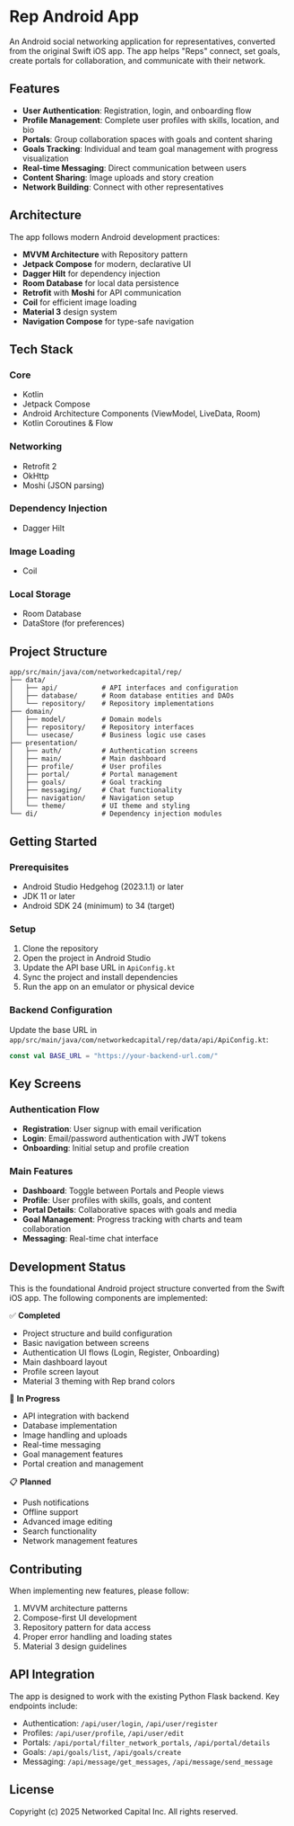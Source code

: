 # Rep Android App

An Android social networking application for representatives, converted from the original Swift iOS app. The app helps "Reps" connect, set goals, create portals for collaboration, and communicate with their network.

## Features

- **User Authentication**: Registration, login, and onboarding flow
- **Profile Management**: Complete user profiles with skills, location, and bio
- **Portals**: Group collaboration spaces with goals and content sharing
- **Goals Tracking**: Individual and team goal management with progress visualization
- **Real-time Messaging**: Direct communication between users
- **Content Sharing**: Image uploads and story creation
- **Network Building**: Connect with other representatives

## Architecture

The app follows modern Android development practices:

- **MVVM Architecture** with Repository pattern
- **Jetpack Compose** for modern, declarative UI
- **Dagger Hilt** for dependency injection
- **Room Database** for local data persistence
- **Retrofit** with **Moshi** for API communication
- **Coil** for efficient image loading
- **Material 3** design system
- **Navigation Compose** for type-safe navigation

## Tech Stack

### Core
- Kotlin
- Jetpack Compose
- Android Architecture Components (ViewModel, LiveData, Room)
- Kotlin Coroutines & Flow

### Networking
- Retrofit 2
- OkHttp
- Moshi (JSON parsing)

### Dependency Injection
- Dagger Hilt

### Image Loading
- Coil

### Local Storage
- Room Database
- DataStore (for preferences)

## Project Structure

```
app/src/main/java/com/networkedcapital/rep/
├── data/
│   ├── api/           # API interfaces and configuration
│   ├── database/      # Room database entities and DAOs
│   └── repository/    # Repository implementations
├── domain/
│   ├── model/         # Domain models
│   ├── repository/    # Repository interfaces
│   └── usecase/       # Business logic use cases
├── presentation/
│   ├── auth/          # Authentication screens
│   ├── main/          # Main dashboard
│   ├── profile/       # User profiles
│   ├── portal/        # Portal management
│   ├── goals/         # Goal tracking
│   ├── messaging/     # Chat functionality
│   ├── navigation/    # Navigation setup
│   └── theme/         # UI theme and styling
└── di/                # Dependency injection modules
```

## Getting Started

### Prerequisites

- Android Studio Hedgehog (2023.1.1) or later
- JDK 11 or later
- Android SDK 24 (minimum) to 34 (target)

### Setup

1. Clone the repository
2. Open the project in Android Studio
3. Update the API base URL in `ApiConfig.kt`
4. Sync the project and install dependencies
5. Run the app on an emulator or physical device

### Backend Configuration

Update the base URL in `app/src/main/java/com/networkedcapital/rep/data/api/ApiConfig.kt`:

```kotlin
const val BASE_URL = "https://your-backend-url.com/"
```

## Key Screens

### Authentication Flow
- **Registration**: User signup with email verification
- **Login**: Email/password authentication with JWT tokens
- **Onboarding**: Initial setup and profile creation

### Main Features
- **Dashboard**: Toggle between Portals and People views
- **Profile**: User profiles with skills, goals, and content
- **Portal Details**: Collaborative spaces with goals and media
- **Goal Management**: Progress tracking with charts and team collaboration
- **Messaging**: Real-time chat interface

## Development Status

This is the foundational Android project structure converted from the Swift iOS app. The following components are implemented:

✅ **Completed**
- Project structure and build configuration
- Basic navigation between screens
- Authentication UI flows (Login, Register, Onboarding)
- Main dashboard layout
- Profile screen layout
- Material 3 theming with Rep brand colors

🚧 **In Progress**
- API integration with backend
- Database implementation
- Image handling and uploads
- Real-time messaging
- Goal management features
- Portal creation and management

📋 **Planned**
- Push notifications
- Offline support
- Advanced image editing
- Search functionality
- Network management features

## Contributing

When implementing new features, please follow:

1. MVVM architecture patterns
2. Compose-first UI development
3. Repository pattern for data access
4. Proper error handling and loading states
5. Material 3 design guidelines

## API Integration

The app is designed to work with the existing Python Flask backend. Key endpoints include:

- Authentication: `/api/user/login`, `/api/user/register`
- Profiles: `/api/user/profile`, `/api/user/edit`
- Portals: `/api/portal/filter_network_portals`, `/api/portal/details`
- Goals: `/api/goals/list`, `/api/goals/create`
- Messaging: `/api/message/get_messages`, `/api/message/send_message`

## License

Copyright (c) 2025 Networked Capital Inc. All rights reserved.
